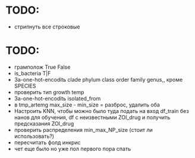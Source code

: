 # TODO:
- стрипнуть все строковые

# TODO:
 - грамполож True False
 - is_bacteria T|F 
 - За-one-hot-encoditь clade phylum class order family genus,, кроме SPECIES
 - проверить тип growth temp
 - За-one-hot-encoditь isolated_from
 - в tmp_artemg max_size - min_size = разброс, удалить оба
 - Настроить KNN, чтобы можно было туда подать на вход df_train без нанов для обучения, df с неизвестными ZOI_drug и получить предсказания ZOI_drug
 - проверить распределения min_max_NP_size (стоит ли использовать?)
 - пересчитать фолд инкрис 
 - чет еще было но уже пол первого пора спать
